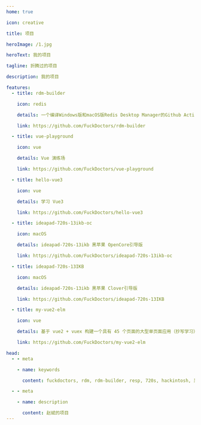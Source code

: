 ```yaml
---
home: true

icon: creative

title: 项目

heroImage: /1.jpg

heroText: 我的项目

tagline: 折腾过的项目

description: 我的项目

features:
  - title: rdm-builder

    icon: redis

    details: 一个编译Windows版和macOS版Redis Desktop Manager的Github Action。

    link: https://github.com/FuckDoctors/rdm-builder

  - title: vue-playground

    icon: vue

    details: Vue 演练场

    link: https://github.com/FuckDoctors/vue-playground

  - title: hello-vue3

    icon: vue

    details: 学习 Vue3

    link: https://github.com/FuckDoctors/hello-vue3

  - title: ideapad-720s-13ikb-oc

    icon: macOS

    details: ideapad-720s-13ikb 黑苹果 OpenCore引导版

    link: https://github.com/FuckDoctors/ideapad-720s-13ikb-oc

  - title: ideapad-720s-13IKB

    icon: macOS

    details: ideapad-720s-13ikb 黑苹果 Clover引导版

    link: https://github.com/FuckDoctors/ideapad-720s-13IKB

  - title: my-vue2-elm

    icon: vue

    details: 基于 vue2 + vuex 构建一个具有 45 个页面的大型单页面应用（抄写学习）

    link: https://github.com/FuckDoctors/my-vue2-elm

head:
  - - meta

    - name: keywords

      content: fuckdoctors, rdm, rdm-builder, resp, 720s, hackintosh, 黑苹果

  - - meta

    - name: description

      content: 赵斌的项目
---
```

